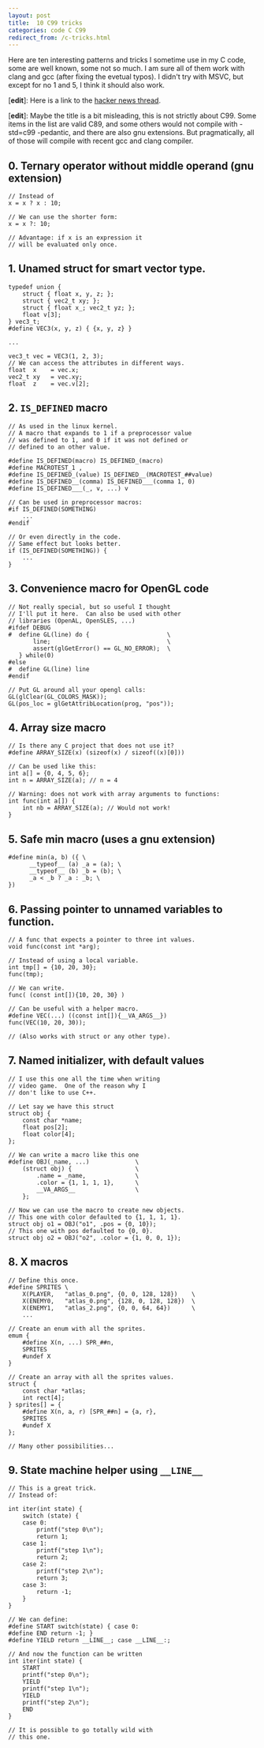 ```yaml
---
layout: post
title:  10 C99 tricks
categories: code C C99
redirect_from: /c-tricks.html
---
```


Here are ten interesting patterns and tricks I sometime use in my C code, some
are well known, some not so much.  I am sure all of them work with clang and
gcc (after fixing the evetual typos).  I didn't try with MSVC, but except for
no 1 and 5, I think it should also work.

[**edit**]: Here is a link to the [hacker news thread].

[**edit**]: Maybe the title is a bit misleading, this is not strictly about
C99.  Some items in the list are valid C89, and some others would not compile
with -std=c99 -pedantic, and there are also gnu extensions.  But pragmatically,
all of those will compile with recent gcc and clang compiler.

[hacker news thread]: https://news.ycombinator.com/item?id=9043594

## 0. Ternary operator without middle operand (gnu extension)

    // Instead of
    x = x ? x : 10;
    
    // We can use the shorter form:
    x = x ?: 10;
    
    // Advantage: if x is an expression it
    // will be evaluated only once.


## 1. Unamed struct for smart vector type.

    typedef union {
        struct { float x, y, z; };
        struct { vec2_t xy; };
        struct { float x_; vec2_t yz; };
        float v[3];
    } vec3_t;
    #define VEC3(x, y, z) { {x, y, z} }
    
    ...
    
    vec3_t vec = VEC3(1, 2, 3);
    // We can access the attributes in different ways.
    float  x    = vec.x;
    vec2_t xy   = vec.xy;
    float  z    = vec.v[2];

## 2. `IS_DEFINED` macro

    // As used in the linux kernel.
    // A macro that expands to 1 if a preprocessor value
    // was defined to 1, and 0 if it was not defined or
    // defined to an other value.
    
    #define IS_DEFINED(macro) IS_DEFINED_(macro)
    #define MACROTEST_1 ,
    #define IS_DEFINED_(value) IS_DEFINED__(MACROTEST_##value)
    #define IS_DEFINED__(comma) IS_DEFINED___(comma 1, 0)
    #define IS_DEFINED___(_, v, ...) v
    
    // Can be used in preprocessor macros:
    #if IS_DEFINED(SOMETHING)
        ...
    #endif
    
    // Or even directly in the code.
    // Same effect but looks better.
    if (IS_DEFINED(SOMETHING)) {
        ...
    }

## 3. Convenience macro for OpenGL code

    // Not really special, but so useful I thought
    // I'll put it here.  Can also be used with other
    // libraries (OpenAL, OpenSLES, ...)
    #ifdef DEBUG
    #  define GL(line) do {                      \
           line;                                 \
           assert(glGetError() == GL_NO_ERROR);  \
       } while(0)
    #else
    #  define GL(line) line
    #endif
    
    // Put GL around all your opengl calls:
    GL(glClear(GL_COLORS_MASK));
    GL(pos_loc = glGetAttribLocation(prog, "pos"));

## 4. Array size macro

    // Is there any C project that does not use it?
    #define ARRAY_SIZE(x) (sizeof(x) / sizeof((x)[0]))
    
    // Can be used like this:
    int a[] = {0, 4, 5, 6};
    int n = ARRAY_SIZE(a); // n = 4
    
    // Warning: does not work with array arguments to functions:
    int func(int a[]) {
        int nb = ARRAY_SIZE(a); // Would not work!
    }

## 5. Safe min macro (uses a gnu extension)

    #define min(a, b) ({ \
          __typeof__ (a) _a = (a); \
          __typeof__ (b) _b = (b); \
          _a < _b ? _a : _b; \
    })

## 6. Passing pointer to unnamed variables to function.

    // A func that expects a pointer to three int values.
    void func(const int *arg);
    
    // Instead of using a local variable.
    int tmp[] = {10, 20, 30};
    func(tmp);
    
    // We can write.
    func( (const int[]){10, 20, 30} )
    
    // Can be useful with a helper macro.
    #define VEC(...) ((const int[]){__VA_ARGS__})
    func(VEC(10, 20, 30));
    
    // (Also works with struct or any other type).


## 7. Named initializer, with default values

    // I use this one all the time when writing
    // video game.  One of the reason why I
    // don't like to use C++.
    
    // Let say we have this struct
    struct obj {
        const char *name;
        float pos[2];
        float color[4];
    };
    
    // We can write a macro like this one
    #define OBJ(_name, ...)             \
        (struct obj) {                  \
            .name = _name,              \
            .color = {1, 1, 1, 1},      \
            __VA_ARGS__                 \
        };
    
    // Now we can use the macro to create new objects.
    // This one with color defaulted to {1, 1, 1, 1}.
    struct obj o1 = OBJ("o1", .pos = {0, 10});
    // This one with pos defaulted to {0, 0}.
    struct obj o2 = OBJ("o2", .color = {1, 0, 0, 1});

## 8. X macros

    // Define this once.
    #define SPRITES \
        X(PLAYER,   "atlas_0.png", {0, 0, 128, 128})    \
        X(ENEMY0,   "atlas_0.png", {128, 0, 128, 128})  \
        X(ENEMY1,   "atlas_2.png", {0, 0, 64, 64})      \
        ...
    
    // Create an enum with all the sprites.
    emum {
        #define X(n, ...) SPR_##n,
        SPRITES
        #undef X
    }
    
    // Create an array with all the sprites values.
    struct {
        const char *atlas;
        int rect[4];
    } sprites[] = {
        #define X(n, a, r) [SPR_##n] = {a, r},
        SPRITES
        #undef X
    };
    
    // Many other possibilities...


## 9. State machine helper using `__LINE__`

    // This is a great trick.
    // Instead of:
    
    int iter(int state) {
        switch (state) {
        case 0:
            printf("step 0\n");
            return 1;
        case 1:
            printf("step 1\n");
            return 2;
        case 2:
            printf("step 2\n");
            return 3;
        case 3:
            return -1;
        }
    }
    
    // We can define:
    #define START switch(state) { case 0:
    #define END return -1; }
    #define YIELD return __LINE__; case __LINE__:;
    
    // And now the function can be written
    int iter(int state) {
        START
        printf("step 0\n");
        YIELD
        printf("step 1\n");
        YIELD
        printf("step 2\n");
        END
    }
    
    // It is possible to go totally wild with
    // this one.
